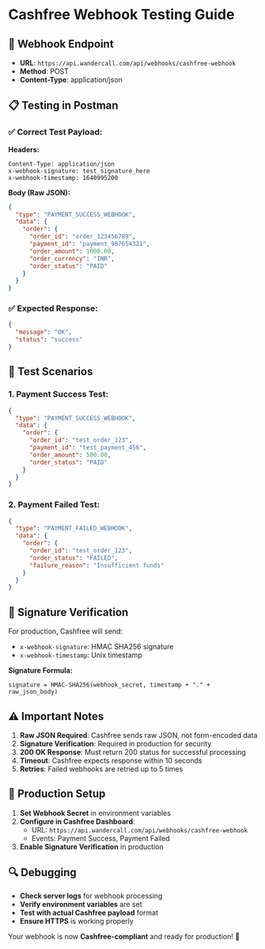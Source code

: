 # Cashfree Webhook Testing Guide

## 🔧 **Webhook Endpoint**
- **URL**: `https://api.wandercall.com/api/webhooks/cashfree-webhook`
- **Method**: POST
- **Content-Type**: application/json

## 📋 **Testing in Postman**

### ✅ **Correct Test Payload:**

**Headers:**
```
Content-Type: application/json
x-webhook-signature: test_signature_here
x-webhook-timestamp: 1640995200
```

**Body (Raw JSON):**
```json
{
  "type": "PAYMENT_SUCCESS_WEBHOOK",
  "data": {
    "order": {
      "order_id": "order_123456789",
      "payment_id": "payment_987654321",
      "order_amount": 1000.00,
      "order_currency": "INR",
      "order_status": "PAID"
    }
  }
}
```

### ✅ **Expected Response:**
```json
{
  "message": "OK",
  "status": "success"
}
```

## 🧪 **Test Scenarios**

### 1. **Payment Success Test:**
```json
{
  "type": "PAYMENT_SUCCESS_WEBHOOK",
  "data": {
    "order": {
      "order_id": "test_order_123",
      "payment_id": "test_payment_456",
      "order_amount": 500.00,
      "order_status": "PAID"
    }
  }
}
```

### 2. **Payment Failed Test:**
```json
{
  "type": "PAYMENT_FAILED_WEBHOOK",
  "data": {
    "order": {
      "order_id": "test_order_123",
      "order_status": "FAILED",
      "failure_reason": "Insufficient funds"
    }
  }
}
```

## 🔐 **Signature Verification**

For production, Cashfree will send:
- `x-webhook-signature`: HMAC SHA256 signature
- `x-webhook-timestamp`: Unix timestamp

**Signature Formula:**
```
signature = HMAC-SHA256(webhook_secret, timestamp + "." + raw_json_body)
```

## ⚠️ **Important Notes**

1. **Raw JSON Required**: Cashfree sends raw JSON, not form-encoded data
2. **Signature Verification**: Required in production for security
3. **200 OK Response**: Must return 200 status for successful processing
4. **Timeout**: Cashfree expects response within 10 seconds
5. **Retries**: Failed webhooks are retried up to 5 times

## 🚀 **Production Setup**

1. **Set Webhook Secret** in environment variables
2. **Configure in Cashfree Dashboard**:
   - URL: `https://api.wandercall.com/api/webhooks/cashfree-webhook`
   - Events: Payment Success, Payment Failed
3. **Enable Signature Verification** in production

## 🔍 **Debugging**

- **Check server logs** for webhook processing
- **Verify environment variables** are set
- **Test with actual Cashfree payload** format
- **Ensure HTTPS** is working properly

Your webhook is now **Cashfree-compliant** and ready for production! 🎉